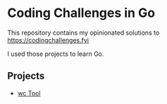 # Coding Challenges in Go

This repository contains my opinionated solutions to https://codingchallenges.fyi

I used those projects to learn Go.

## Projects

* [wc Tool](./cmd/001-wc/main.go)

